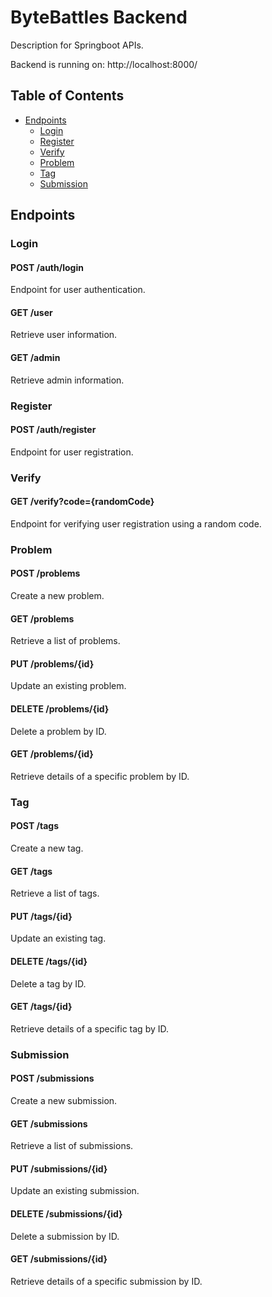 # ByteBattles Backend

Description for Springboot APIs.

Backend is running on: http://localhost:8000/

## Table of Contents

- [Endpoints](#endpoints)
  - [Login](#login)
  - [Register](#register)
  - [Verify](#verify)
  - [Problem](#problem)
  - [Tag](#tag)
  - [Submission](#submission)

## Endpoints

### Login

#### POST /auth/login

Endpoint for user authentication.

#### GET /user

Retrieve user information.

#### GET /admin

Retrieve admin information.

### Register

#### POST /auth/register

Endpoint for user registration.

### Verify

#### GET /verify?code={randomCode}

Endpoint for verifying user registration using a random code.

### Problem

#### POST /problems

Create a new problem.

#### GET /problems

Retrieve a list of problems.

#### PUT /problems/{id}

Update an existing problem.

#### DELETE /problems/{id}

Delete a problem by ID.

#### GET /problems/{id}

Retrieve details of a specific problem by ID.

### Tag

#### POST /tags

Create a new tag.

#### GET /tags

Retrieve a list of tags.

#### PUT /tags/{id}

Update an existing tag.

#### DELETE /tags/{id}

Delete a tag by ID.

#### GET /tags/{id}

Retrieve details of a specific tag by ID.

### Submission

#### POST /submissions

Create a new submission.

#### GET /submissions

Retrieve a list of submissions.

#### PUT /submissions/{id}

Update an existing submission.

#### DELETE /submissions/{id}

Delete a submission by ID.

#### GET /submissions/{id}

Retrieve details of a specific submission by ID.
